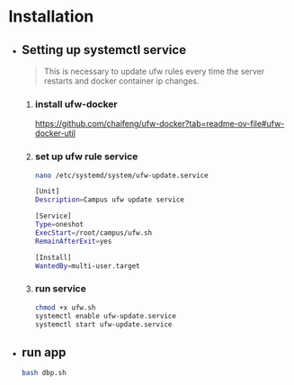 # Installation
- ## Setting up systemctl service
    > This is necessary to update ufw rules every time the server restarts and docker container ip changes.
    1. ### install ufw-docker
        https://github.com/chaifeng/ufw-docker?tab=readme-ov-file#ufw-docker-util

    2. ### set up ufw rule service
        ```bash
        nano /etc/systemd/system/ufw-update.service
        ```
        ```bash
        [Unit]
        Description=Campus ufw update service

        [Service]
        Type=oneshot
        ExecStart=/root/campus/ufw.sh
        RemainAfterExit=yes

        [Install]
        WantedBy=multi-user.target
        ```
    3. ### run service
        ```bash
        chmod +x ufw.sh
        systemctl enable ufw-update.service
        systemctl start ufw-update.service
        ```
- ## run app
    ```bash
    bash dbp.sh
    ```
    
